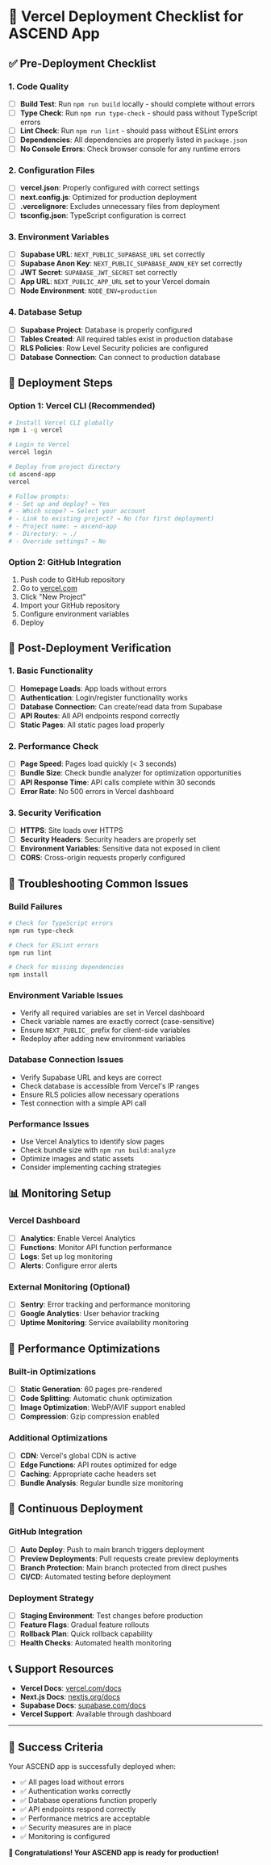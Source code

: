 # 🚀 Vercel Deployment Checklist for ASCEND App

## ✅ Pre-Deployment Checklist

### 1. Code Quality
- [ ] **Build Test**: Run `npm run build` locally - should complete without errors
- [ ] **Type Check**: Run `npm run type-check` - should pass without TypeScript errors
- [ ] **Lint Check**: Run `npm run lint` - should pass without ESLint errors
- [ ] **Dependencies**: All dependencies are properly listed in `package.json`
- [ ] **No Console Errors**: Check browser console for any runtime errors

### 2. Configuration Files
- [ ] **vercel.json**: Properly configured with correct settings
- [ ] **next.config.js**: Optimized for production deployment
- [ ] **.vercelignore**: Excludes unnecessary files from deployment
- [ ] **tsconfig.json**: TypeScript configuration is correct

### 3. Environment Variables
- [ ] **Supabase URL**: `NEXT_PUBLIC_SUPABASE_URL` set correctly
- [ ] **Supabase Anon Key**: `NEXT_PUBLIC_SUPABASE_ANON_KEY` set correctly
- [ ] **JWT Secret**: `SUPABASE_JWT_SECRET` set correctly
- [ ] **App URL**: `NEXT_PUBLIC_APP_URL` set to your Vercel domain
- [ ] **Node Environment**: `NODE_ENV=production`

### 4. Database Setup
- [ ] **Supabase Project**: Database is properly configured
- [ ] **Tables Created**: All required tables exist in production database
- [ ] **RLS Policies**: Row Level Security policies are configured
- [ ] **Database Connection**: Can connect to production database

## 🚀 Deployment Steps

### Option 1: Vercel CLI (Recommended)
```bash
# Install Vercel CLI globally
npm i -g vercel

# Login to Vercel
vercel login

# Deploy from project directory
cd ascend-app
vercel

# Follow prompts:
# - Set up and deploy? → Yes
# - Which scope? → Select your account
# - Link to existing project? → No (for first deployment)
# - Project name: → ascend-app
# - Directory: → ./
# - Override settings? → No
```

### Option 2: GitHub Integration
1. Push code to GitHub repository
2. Go to [vercel.com](https://vercel.com)
3. Click "New Project"
4. Import your GitHub repository
5. Configure environment variables
6. Deploy

## 🔧 Post-Deployment Verification

### 1. Basic Functionality
- [ ] **Homepage Loads**: App loads without errors
- [ ] **Authentication**: Login/register functionality works
- [ ] **Database Connection**: Can create/read data from Supabase
- [ ] **API Routes**: All API endpoints respond correctly
- [ ] **Static Pages**: All static pages load properly

### 2. Performance Check
- [ ] **Page Speed**: Pages load quickly (< 3 seconds)
- [ ] **Bundle Size**: Check bundle analyzer for optimization opportunities
- [ ] **API Response Time**: API calls complete within 30 seconds
- [ ] **Error Rate**: No 500 errors in Vercel dashboard

### 3. Security Verification
- [ ] **HTTPS**: Site loads over HTTPS
- [ ] **Security Headers**: Security headers are properly set
- [ ] **Environment Variables**: Sensitive data not exposed in client
- [ ] **CORS**: Cross-origin requests properly configured

## 🐛 Troubleshooting Common Issues

### Build Failures
```bash
# Check for TypeScript errors
npm run type-check

# Check for ESLint errors
npm run lint

# Check for missing dependencies
npm install
```

### Environment Variable Issues
- Verify all required variables are set in Vercel dashboard
- Check variable names are exactly correct (case-sensitive)
- Ensure `NEXT_PUBLIC_` prefix for client-side variables
- Redeploy after adding new environment variables

### Database Connection Issues
- Verify Supabase URL and keys are correct
- Check database is accessible from Vercel's IP ranges
- Ensure RLS policies allow necessary operations
- Test connection with a simple API call

### Performance Issues
- Use Vercel Analytics to identify slow pages
- Check bundle size with `npm run build:analyze`
- Optimize images and static assets
- Consider implementing caching strategies

## 📊 Monitoring Setup

### Vercel Dashboard
- [ ] **Analytics**: Enable Vercel Analytics
- [ ] **Functions**: Monitor API function performance
- [ ] **Logs**: Set up log monitoring
- [ ] **Alerts**: Configure error alerts

### External Monitoring (Optional)
- [ ] **Sentry**: Error tracking and performance monitoring
- [ ] **Google Analytics**: User behavior tracking
- [ ] **Uptime Monitoring**: Service availability monitoring

## 🎯 Performance Optimizations

### Built-in Optimizations
- [ ] **Static Generation**: 60 pages pre-rendered
- [ ] **Code Splitting**: Automatic chunk optimization
- [ ] **Image Optimization**: WebP/AVIF support enabled
- [ ] **Compression**: Gzip compression enabled

### Additional Optimizations
- [ ] **CDN**: Vercel's global CDN is active
- [ ] **Edge Functions**: API routes optimized for edge
- [ ] **Caching**: Appropriate cache headers set
- [ ] **Bundle Analysis**: Regular bundle size monitoring

## 🔄 Continuous Deployment

### GitHub Integration
- [ ] **Auto Deploy**: Push to main branch triggers deployment
- [ ] **Preview Deployments**: Pull requests create preview deployments
- [ ] **Branch Protection**: Main branch protected from direct pushes
- [ ] **CI/CD**: Automated testing before deployment

### Deployment Strategy
- [ ] **Staging Environment**: Test changes before production
- [ ] **Feature Flags**: Gradual feature rollouts
- [ ] **Rollback Plan**: Quick rollback capability
- [ ] **Health Checks**: Automated health monitoring

## 📞 Support Resources

- **Vercel Docs**: [vercel.com/docs](https://vercel.com/docs)
- **Next.js Docs**: [nextjs.org/docs](https://nextjs.org/docs)
- **Supabase Docs**: [supabase.com/docs](https://supabase.com/docs)
- **Vercel Support**: Available through dashboard

---

## 🎉 Success Criteria

Your ASCEND app is successfully deployed when:
- ✅ All pages load without errors
- ✅ Authentication works correctly
- ✅ Database operations function properly
- ✅ API endpoints respond correctly
- ✅ Performance metrics are acceptable
- ✅ Security measures are in place
- ✅ Monitoring is configured

**🎊 Congratulations! Your ASCEND app is ready for production!**
